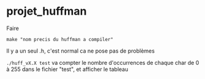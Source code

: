 # projet_huffman

Faire

```
make "nom precis du huffman a compiler"
```

Il y a un seul .h, c'est normal ca ne pose pas de problèmes

```./huff_vX.X test``` va compter le nombre d'occurrences de chaque char de 0 à 255 dans le fichier "test", et afficher
le tableau


